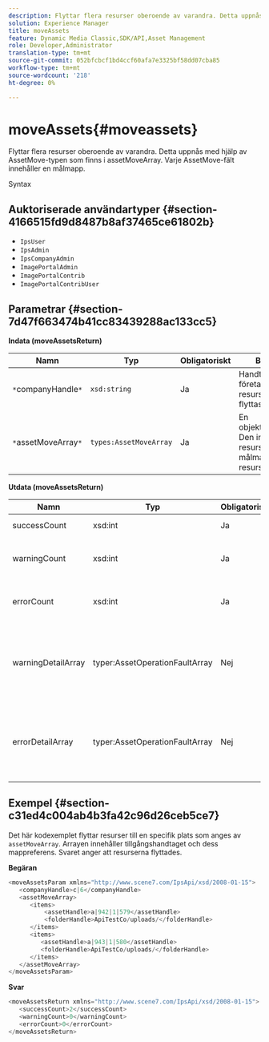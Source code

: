 ```yaml
---
description: Flyttar flera resurser oberoende av varandra. Detta uppnås med hjälp av AssetMove-typen som finns i assetMoveArray. Varje AssetMove-fält innehåller en målmapp.
solution: Experience Manager
title: moveAssets
feature: Dynamic Media Classic,SDK/API,Asset Management
role: Developer,Administrator
translation-type: tm+mt
source-git-commit: 052bfcbcf1bd4ccf60afa7e3325bf58dd07cba85
workflow-type: tm+mt
source-wordcount: '218'
ht-degree: 0%

---
```



# moveAssets{#moveassets}

Flyttar flera resurser oberoende av varandra. Detta uppnås med hjälp av AssetMove-typen som finns i assetMoveArray. Varje AssetMove-fält innehåller en målmapp.

Syntax

## Auktoriserade användartyper {#section-4166515fd9d8487b8af37465ce61802b}

* `IpsUser`
* `IpsAdmin`
* `IpsCompanyAdmin`
* `ImagePortalAdmin`
* `ImagePortalContrib`
* `ImagePortalContribUser`

## Parametrar {#section-7d47f663474b41cc83439288ac133cc5}

**Indata (moveAssetsReturn)**

| Namn | Typ | Obligatoriskt | Beskrivning |
|---|---|---|---|
| `*`companyHandle`*` | `xsd:string` | Ja | Handtaget till företaget med resurser som ska flyttas. |
| `*`assetMoveArray`*` | `types:AssetMoveArray` | Ja | En objektflyttningsarray. Den innehåller en resurs och en målmapp för resursen. |

**Utdata (moveAssetsReturn)**

<table id="table_FD902FAB4F98413C8A051270ADD7D9C7"> 
 <thead> 
  <tr> 
   <th colname="col1" class="entry"> Namn </th> 
   <th colname="col2" class="entry"> Typ </th> 
   <th colname="col3" class="entry"> Obligatoriskt </th> 
   <th colname="col4" class="entry"> Beskrivning </th> 
  </tr> 
 </thead>
 <tbody> 
  <tr> 
   <td colname="col1"> <span class="codeph"> <span class="varname"> successCount</span> </span> </td> 
   <td colname="col2"> <span class="codeph"> xsd:int</span> </td> 
   <td colname="col3"> Ja </td> 
   <td colname="col4"> Antal resurser har flyttats. </td> 
  </tr> 
  <tr> 
   <td colname="col1"> <span class="codeph"> <span class="varname"> warningCount</span> </span> </td> 
   <td colname="col2"> <span class="codeph"> xsd:int</span> </td> 
   <td colname="col3"> Ja </td> 
   <td colname="col4"> Antal resurser som genererade varningar när åtgärden försökte flytta dem. </td> 
  </tr> 
  <tr> 
   <td colname="col1"> <span class="codeph"> <span class="varname"> errorCount</span> </span> </td> 
   <td colname="col2"> <span class="codeph"> xsd:int</span> </td> 
   <td colname="col3"> Ja </td> 
   <td colname="col4"> Antal resurser som genererade fel när åtgärden försökte flytta dem. </td> 
  </tr> 
  <tr> 
   <td colname="col1"> <span class="codeph"> <span class="varname"> warningDetailArray</span> </span> </td> 
   <td colname="col2"> <span class="codeph"> typer:AssetOperationFaultArray</span> </td> 
   <td colname="col3"> Nej </td> 
   <td colname="col4"> <span class="codeph"> </span>AssetOperationFaultssom innehåller: 
    <ul id="ul_689F4A87A68140F18DFB43868226A409"> 
     <li id="li_274C8BF5932F4AF584AA92F25E0F33C6">Resurser som utlöste varningarna. </li> 
     <li id="li_5CC4A9120CA94F968CAF0D0135C49E0A">Varningskoder. </li> 
     <li id="li_AEC91FA68B2E43BC8BAA108C743F5667">Orsak till varningen. </li> 
    </ul> </td> 
  </tr> 
  <tr> 
   <td colname="col1"> <span class="codeph"> <span class="varname"> errorDetailArray</span> </span> </td> 
   <td colname="col2"> <span class="codeph"> typer:AssetOperationFaultArray</span> </td> 
   <td colname="col3"> Nej </td> 
   <td colname="col4"> <span class="codeph"> </span>AssetOperationFaultssom innehåller: 
    <ul id="ul_C397BC384A134F429D01ADA28DF2E097"> 
     <li id="li_EAEBB5F539164480BA9EAA7C8FFBF69A">Resurser som orsakade felen. </li> 
     <li id="li_F96D5FBB2F7A402AA36D8DFA3971391D">Felkoder. </li> 
     <li id="li_F610415E416F43DDA4B1DBF1897E2F61">Orsak till felen. </li> 
    </ul> </td> 
  </tr> 
 </tbody> 
</table>

## Exempel {#section-c31ed4c004ab4b3fa42c96d26ceb5ce7}

Det här kodexemplet flyttar resurser till en specifik plats som anges av `assetMoveArray`. Arrayen innehåller tillgångshandtaget och dess mappreferens. Svaret anger att resurserna flyttades.

**Begäran**

```java
<moveAssetsParam xmlns="http://www.scene7.com/IpsApi/xsd/2008-01-15">
   <companyHandle>c|6</companyHandle>
   <assetMoveArray>
      <items>
          <assetHandle>a|942|1|579</assetHandle>
          <folderHandle>ApiTestCo/uploads/</folderHandle>
      </items>
      <items>
         <assetHandle>a|943|1|580</assetHandle>
         <folderHandle>ApiTestCo/uploads/</folderHandle>
      </items>
   </assetMoveArray>
</moveAssetsParam>
```

**Svar**

```java
<moveAssetsReturn xmlns="http://www.scene7.com/IpsApi/xsd/2008-01-15">
   <successCount>2</successCount>
   <warningCount>0</warningCount>
   <errorCount>0</errorCount>
</moveAssetsReturn>
```


